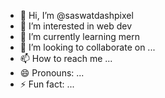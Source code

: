 - 👋 Hi, I’m @saswatdashpixel
- 👀 I’m interested in web dev
- 🌱 I’m currently learning mern
- 💞️ I’m looking to collaborate on ...
- 📫 How to reach me ...
- 😄 Pronouns: ...
- ⚡ Fun fact: ...

<!---
saswatdashpixel/saswatdashpixel is a ✨ special ✨ repository because its `README.md` (this file) appears on your GitHub profile.
You can click the Preview link to take a look at your changes.
--->
